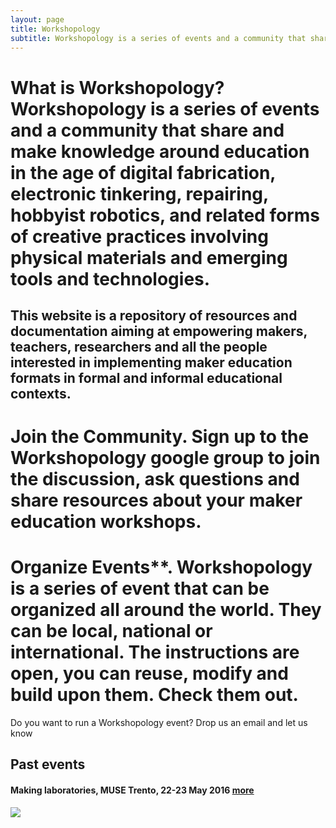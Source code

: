 ```yaml
---
layout: page
title: Workshopology
subtitle: Workshopology is a series of events and a community that share and make knowledge around the educational formats in the age of making.
---
```




# What is Workshopology? Workshopology is a series of events and a community that share and make knowledge around education in the age of digital fabrication, electronic tinkering, repairing, hobbyist robotics, and related forms of creative practices involving physical materials and emerging tools and technologies.

## This website is a repository of resources and documentation aiming at empowering makers, teachers, researchers and all the people interested in implementing maker education formats in formal and informal educational contexts.



# **Join the Community**. Sign up to the Workshopology google group to join the discussion, ask questions and share resources about your maker education workshops.



# Organize Events**. Workshopology is a series of event that can be organized all around the world. They can be local, national or international. The instructions are open, you can reuse, modify and build upon them. Check them out.

Do you want to run a Workshopology event? Drop us an email and let us know 


## Past events

#### Making laboratories, MUSE Trento, 22-23 May 2016 [more](http://workshopology.github.io/Making%20Laboratories%202016)

![](https://dl.dropboxusercontent.com/u/19237830/panoramica_small.jpg)







